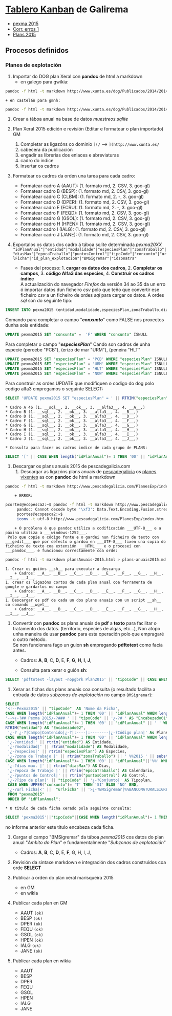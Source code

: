 
<meta http-equiv="Content-Type" content="text/html; charset=utf-8" />


# [Tablero Kanban][] de Galirema

+ [pexma 2015](http://www.xunta.es//dog/Publicados/2014/20141231/AnuncioG0165-231214-0001_gl.html)
+ [Corr. erros 1](http://www.xunta.es/dog/Publicados/2015/20150113/AnuncioG0165-090115-1_gl.html)
+ [Plans 2015](http://goo.gl/F9w4jP)

## Procesos definidos 

### Planes de explotación

1. Importar do DOG plan Xeral con __pandoc__ de html a markdown 
    + en galego para gwikia:  
```bash
pandoc -f html -t markdown http://www.xunta.es/dog/Publicados/2014/20141231/AnuncioG0165-231214-0001_gl.html > pexma2015-GL.md
``` 
    + en castelán para gmnh:  
```bash
pandoc -f html -t markdown http://www.xunta.es/dog/Publicados/2014/20141231/AnuncioG0165-231214-0001_es.html > pexma2015-ES.md
```

1. Crear a táboa anual na base de datos _muestreos.sqlite_

1. Plan Xeral 2015 edición e revisión (Editar e formatear o plan importado) GM
    1. Completar as ligazóns co dominio `](/`  --> `](http://www.xunta.es/`
    1. cabecera da publicación
    1. engadir as librerias dos enlaces e abreviaturas
    1. cadro do indice
    1. insertar os cadros

1. Formatear os cadros da orden una tarea para cada cadro:
    * Formatear cadro A (AAUT): (1. formato md, 2. CSV, 3. goo-gl)  
    * Formatear cadro B (BESP): (1. formato md, 2. CSV, 3. goo-gl)  
    + Formatear cadro C (CLBM): (1. formato md, 2. -, 3. goo-gl)  
    + Formatear cadro D (DPER): (1. formato md, 2. CSV, 3. goo-gl)  
    + Formatear cadro E (ECRU): (1. formato md, 2. -, 3. goo-gl)  
    + Formatear cadro F (FEQD): (1. formato md, 2. CSV, 3. goo-gl)  
    + Formatear cadro G (GSOL): (1. formato md, 2. CSV, 3. goo-gl)  
    + Formatear cadro H (HPEN): (1. formato md, 2. CSV, 3. goo-gl)  
    + Formatear cadro I (IALG): (1. formato md, 2. CSV, 3. goo-gl)  
    + Formatear cadro J (JANE): (1. formato md, 2. CSV, 3. goo-gl)  

1. Exportalos os datos dos cadro á táboa sqlite determinada _pexma20XX_  
`"idPlanAnual"|"entidad"|"modalidade"|"especiesPlan"|"zonaTraballo"|"diasMax"|"epocaTraballo"|"puntosControl"|"tipoCode"|"conxunto"|"urlFicha"|"id_plan_explotacion"|"BMSigremar"|"idzonatra"`

    * Fases del proceso: 1. __cargar os datos dos cadros__, 2. __Completar os campos__, 3. __código Alfa3 das especies__, 4. __Construír os cadros índice__  
A actualización do navegador _Firefox_ da versión 34 ao 35 da un erro ó importar datos dun ficheiro _csv_ polo que teño que convertir ese ficheiro _csv_ a un ficheiro de ordes _sql_ para cargar os datos. A ordes _sql_ son do seguinte tipo:  
```sql
INSERT INTO pexma2015 (entidad,modalidade,especiesPlan,zonaTraballo,diasMax,epocaTraballo,puntosControl,tipoCode,urlFicha) VALUES(value-list);
```  
Comando para completar o campo "___conxunto___" como FALSE nos proxectos dunha soia entidade:  
```sql
UPDATE pexma2015 SET "conxunto" =  'F' WHERE "conxunto" ISNULL
```  
Para completar o campo "___especiesPlan___" Cando son cadros de unha especie (percebe "PCB"), (erizo de mar "URM"), (peneira "HLT"  
```sql
UPDATE pexma2015 SET "especiesPlan" = 'PCB' WHERE "especiesPlan" ISNULL AND "tipoCode" = "DPER";  
UPDATE pexma2015 SET "especiesPlan" = 'URM' WHERE "especiesPlan" ISNULL AND "tipoCode" = "FEQD";  
UPDATE pexma2015 SET "especiesPlan" = 'HLT' WHERE "especiesPlan" ISNULL AND "tipoCode" = "HPEN";  
UPDATE pexma2015 SET "especiesPlan" = 'NOW' WHERE "especiesPlan" ISNULL AND "tipoCode" = "JANE";
```  
Para construir as ordes UPDATE que modifiquen o codigo do dog polo codigo alfa3 empregamos o seguinte SELECT:  
```sql
SELECT 'UPDATE pexma2015 SET "especiesPlan" = ' || RTRIM("especiesPlan"), 'WHERE "idPlanAnual" = ' || "idPlanAnual" FROM "pexma2013" WHERE "tipoCode" LIKE 'G%' ORDER BY "idPlanAnual" ASC;
```
    * Cadro A 46 (1. __sql__, 2. __ok__, 3. __alfa3__, 4. __A__,)  
    * Cadro B (1. __sql__, 2. __ok__, 3. __alfa3__, 4. __B__,)  
    * Cadro D (1. __sql__, 2. __ok__, 3. __alfa3__, 4. __D__,)  
    * Cadro F (1. __sql__, 2. __ok__, 3. __alfa3__, 4. __F__,)  
    * Cadro G (1. __sql__, 2. __ok__, 3. __alfa3__, 4. __G__,)  
    * Cadro H (1. __sql__, 2. __ok__, 3. __alfa3__, 4. __H__,)  
    * Cadro I (1. __sql__, 2. __ok__, 3. __alfa3__, 4. __I__,)  
    * Cadro J (1. __sql__, 2. __ok__, 3. __alfa3__, 4. __J__,)  
 
    * Consulta para facer os cadros indice de cada grupo de PLANS:  
```sql
SELECT '[' || CASE WHEN length("idPlanAnual")= 1 THEN '00' || "idPlanAnual" WHEN length("idPlanAnual")= 2 THEN '0'||"idPlanAnual" ELSE "idPlanAnual"  END AS "codplan1", '](http://galiciamarinheira.drupalgardens.com/content/pexma2015' || "tipoCode" || CASE WHEN length("idPlanAnual")= 1 THEN '00' || "idPlanAnual" || ')|' WHEN length("idPlanAnual")= 2 THEN '0'||"idPlanAnual" || ')|' ELSE "idPlanAnual" || ')|'  END AS "lingazon1", RTRIM("entidad") || '|' || RTRIM("modalidade") || '|' || RTRIM("especiesPlan") AS "fila plan" FROM "pexma2015" WHERE "tipoCode" LIKE 'A%' ORDER by "idPlanAnual" ASC;
```

1. Descargar os plans anuais 2015 de pescadegalicia.com
    1. Descargar as ligazóns plans anuais de [pescadegalicia][] os [planes vixentes][] as con __pandoc__ de html a markdown  
```bash
pandoc -f html -t markdown http://www.pescadegalicia.com/PlanesExp/index.htm > plans-anuais2015.md
```
        + ERROR:  
```bash
pcortes@ecopesca2:~$ pandoc -f html -t markdown http://www.pescadegalicia.com/PlanesExp/index.htm > plans-anuais2015.md  
     pandoc: Cannot decode byte '\xf3': Data.Text.Encoding.Fusion.streamUtf8: Invalid UTF-8 stream  
     pcortes@ecopesca2:~$  
     iconv -t utf-8 http://www.pescadegalicia.com/PlanesExp/index.htm | pandoc -f html -t markdown > plans-anuais2015.md | iconv -f UTF-8
```  
        + O problena é que pandoc utiliza a codificación ___UTF-8___ e a páxina utiliza a ___windows-1252___.  
     Polo que copie o código fonte e o gardei nun ficheiro de texto con ___gedit___ que por defecto o gardou en ___UTF-8___ fixen una copia do ficheiro de texto coa extensión ___HTML___ e o procesei con ___pandoc___, e funcionou correctamente coa orde:  
```bash
pandoc -f html -t markdown plansAnuais-2015.html > plans-anuais2015.md
```  
    1. Crear os guións __sh__ para executar a descarga  
        + Cadros: __A__, __B__, __C__, __D__, __E__, __F__, __G__, __H__, __I__, __J__,
    1. crear os ligazóns cortos de cada plan anual coa ferramenta de google e gardarlos no campo  
        + Cadros: __A__, __B__, __C__, __D__, __E__, __F__, __G__, __H__, __I__, __J__,
    1. Descargar os pdf de cada un dos plans anuais con un script __sh__ co comando __wget__  
        + Cadros: __A__, __B__, __C__, __D__, __E__, __F__, __G__, __H__, __I__, __J__,

1. Convertir con __pandoc__ os plans anuais de __pdf__ a __texto__ para facilitar o tratamento dos datos. (territorio, especies de algas, etc...), Non atopo unha maneira de usar __pandoc__ para esta operación polo que empragaré o outro método.  
Se non funcionara fago un guion __sh__ empregando __pdftotext__ como facia antes.  

    + Cadros: __A__, __B__, C, __D__, E, __F__, __G__, __H__, __I__, __J__,  

    + Consulta para xerar o guión __sh__:  
```sql
SELECT 'pdftotext -layout -nopgbrk Plan2015' || "tipoCode" || CASE WHEN length("idPlanAnual")= 1 THEN '00' || "idPlanAnual" WHEN length("idPlanAnual")= 2 THEN '0'||"idPlanAnual" ELSE "idPlanAnual"  END || '.pdf Plan2015' || "tipoCode" || CASE WHEN length("idPlanAnual")= 1 THEN '00' || "idPlanAnual" WHEN length("idPlanAnual")= 2 THEN '0'||"idPlanAnual" ELSE "idPlanAnual"  END || '.txt' AS comando_sh FROM "pexma2015" ORDER BY "idPlanAnual";
```

1. Xerar as fichas dos plans anuais coa consulta (o resultado facilita a entrada de datos _subzonas de explotación_ no campo `BMSigremar`):  
```sql
SELECT 
'<!--Pexma2015' || "tipoCode"  AS 'Nome da Ficha',
CASE WHEN length("idPlanAnual")= 1 THEN '00' || "idPlanAnual" WHEN length("idPlanAnual")= 2 THEN '0'||"idPlanAnual" ELSE "idPlanAnual"  END AS "codplan1", 
'-->¿-?## Pexma 2015¿-?### ' || "tipoCode" || '¿-?# ' AS "Encabezado01",
CASE WHEN length("idPlanAnual")= 1 THEN '00' || "idPlanAnual" || ' ' WHEN length("idPlanAnual")= 2 THEN '0' ||"idPlanAnual" || ' ' ELSE "idPlanAnual" || ' '  END AS codplan2, 
RTRIM("entidad") AS "Encabezado02",
 '¿-? ¿-?|Campo|Contenido|¿-?|:----|:--------|¿-?Código plan|' As PlanAnual,
CASE WHEN length("idPlanAnual")= 1 THEN '00' || "idPlanAnual" WHEN length("idPlanAnual")= 2 THEN '0'||"idPlanAnual" ELSE "idPlanAnual"  END AS 'codplan3', 
 '¿-?entidad|' || rtrim("entidad") AS Entidade,
 '¿-?modalidad|' || rtrim("modalidade") AS Modalidade,
 '¿-?especies|' || rtrim("especiesPlan") AS Especies,
 '¿-?zona de Trabajo |' || rtrim("zonaTraballo") || ' %%2015 ' || substr("tipoCode",1,1) AS Zona,
CASE WHEN length("idPlanAnual")= 1 THEN '00' || "idPlanAnual"||'%%' WHEN length("idPlanAnual")= 2 THEN '0' || "idPlanAnual"||'%%' ELSE "idPlanAnual"||'%%'  END AS "codplan4",
 '¿-?dias max. |' || rtrim("diasMax") AS Dias,
 '¿-?epoca de Trabajo |' || rtrim("epocaTraballo") AS Calendario,
 '¿-?puntos de Control|' || rtrim("puntosControl") AS Control,
 '¿-?Tipo de plan|' || "tipoCode" || '¿-?Conjunto|' AS Tipoplan,
 CASE WHEN UPPER("conxunto")= 'T' THEN 'SI' ELSE 'NO' END,
 '¿-?url Ficha|<' ||  "urlFicha" || '>¿-?BMSigremar|%%BANCONATURALSIGREMAR%%' AS "ShortURL-resto"
 FROM "pexma2015"
 ORDER BY "idPlanAnual";
```  
    * O titulo de cada ficha xerado pola seguinte consulta:  
```sql
SELECT 'pexma2015'||"tipoCode"||CASE WHEN length("idPlanAnual")= 1 THEN '00' || "idPlanAnual" WHEN length("idPlanAnual")= 2 THEN '0'||"idPlanAnual" ELSE "idPlanAnual"  END FROM "pexma2015"  ORDER BY "idPlanAnual";
```  
no informe anterior este titulo encabeza cada ficha.

1. Cargar el campo "BMSigremar" da táboa _pexma2015_ cos datos do plan anual "_Ámbito do Plan_" e fundamentalmente "_Subzonas de explotación_"

    + Cadros: __A__, __B__, C, __D__, E, __F__, G, H, I, J,  

1. Revisión da sintaxe markdown e integración dos cadros construídos coa orde __SELECT__

1. Publicar a orden do plan xeral marisqueira 2015
    * en GM
    * en wikia
1. Publicar cada plan en GM 
    * AAUT `(ok)`
    * BESP `(ok)`
    * DPER `(ok)`
    * FEQU `(ok)`
    * GSOL `(ok)`
    * HPEN `(ok)`
    * IALG `(ok)`
    * JANE `(ok)`

1. Publicar cada plan en wikia 
    * AAUT
    * BESP
    * DPER
    * FEQU
    * GSOL
    * HPEN
    * IALG
    * JANE







 [Tablero Kanban]: https://galirema.kanbantool.com/
 [pescadegalicia]: http:www.pescadegalicia.com
 [planes vixentes]: http://goo.gl/4k6J1
